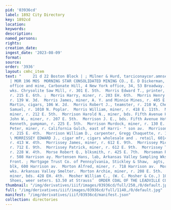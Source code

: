 ```yaml
---
pid: '03936cd'
label: 1892 City Directory
key: 1892cd
location: 
keywords: 
description: 
named_persons: 
rights: 
creation_date: 
ingest_date: '2023-08-09'
format: 
source: 
order: '3936'
layout: cmhc_item
text: "     21 d 22 Boston Block | ; Milner & Hurd, tarciconaycor.amnse Fire Insurance
  | MOR 196 MOS  MORNING STAR CONSOLIDATED MINING CO., E. D Dickerman, gen’! mgr,
  office and mine, Carbonate Hill, 4 New York office, 34, 53 Broadway.  Morrell Winters,
  wks. Chrysolite Saw Mill, r. 301 E. 5th.  Morris Edward T., printer, Herald Democrat,
  r. 215 E. 6th. ;  Morris Harry, miner, r. 203 EH. 6th.  Morris Henry C., teamater,
  r. 139 W. 3d.  Morris James, miner, A. Y. and Minnie Mines, r. 405 E.. - 6th.  Morris
  Martin, cigars, 106 W. 2d.  Morris Robert J., teamster, r. 210 W, Chestnut.  Morris
  Samuel, r. 1010 N. Poplar.  Morris William, miner, r. 418 E. 11th.  Morrison Daniel,
  miner, r. 212 E. 5th.  Morrison Harold N., miner, bds. Fifth Avenue Hotel.  Morrison
  John W., miner, r. 207 E. 5th.  Morrison J. E., bds. Fifth Avenue Hotel.  Morrison
  Kenneth, pumpman, r. 225 E. 5th.  Morrison Murdock, miner, r. 130 E. 6th.  Morrison
  Peter, miner, r. California Gulch, east of Harri- ° son av.  Morrison Ronald, miner,
  r. 215 E. 4th.  Morrison William D., carpenter, Gregg Chaquette, r. 148 W. Elm.
  \ MORRISSEY EDWARD J., cigar mfr, cigars wholesale and . retail, 6014 Harrison av,
  r. 413 W. 4th.  Morrissey James, miner, r. 612 E. 9th.  Morrissey Michael, miner,
  r. 712 E. 9th.  Morrissey Patrick, miner, r. 612 E. 9th.  Morrissey Thomas J., miner,
  r. 228 W. 4th.  Morse Robert Q., blksmith, r. 425 E. 7th.  Morseman Reuben G., miner,
  r. 508 Harrison ay. Mortensen Hans, lab, Arkansas Valley Sampling Wks, r. 201 W.
  Front. ; Mortgage Trust Co. of Pennsylvania, Stickley & Shaw,  agts, De Maineville
  blk, 600 Harrison av.  Morton Alfred, miner, r. 718 Harrison av.  Morton Anton,
  wks. Arkansas Valley Smelter.  Morton Archie, miner, r. 208 E. 5th.  Morton C. H.,
  miner, bds. 428 EH. 4th.  Mosher William C., (W. C. Mosher & Co.,) 102 E. 5th.  Porpoise
  Shoes, weer seters. $3.50 at Strauss’  ORDER COAL OF THE LEADVILLE COAL COMPANY "
thumbnail: "/img/derivatives/iiif/images/03936cd/full/250,/0/default.jpg"
full: "/img/derivatives/iiif/images/03936cd/full/1140,/0/default.jpg"
manifest: "/img/derivatives/iiif/03936cd/manifest.json"
collection: directories
---
```

